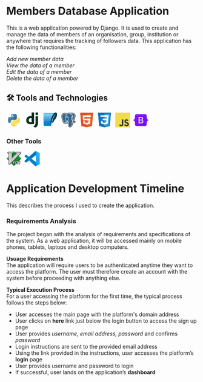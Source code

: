 # Members Database Application

This is a web application powered by Django. It is used to create and manage the data of members of an organisation, group, institution or anywhere that requires the tracking of followers data. This application has the following functionalities:

*Add new member data* <br />
*View the data of a member* <br />
*Edit the data of a member* <br />
*Delete the data of a member* <br />

## :hammer_and_wrench: Tools and Technologies
<img src="https://github.com/devicons/devicon/blob/master/icons/python/python-original.svg" title="Python" alt="Python" width="40" height="40"/>&nbsp;
<img src="https://github.com/devicons/devicon/blob/master/icons/django/django-plain.svg" title="Django" alt="Django" width="40" height="40"/>&nbsp;
<img src="https://github.com/devicons/devicon/blob/master/icons/sqlite/sqlite-original.svg" title="SQLite" alt="SQLite" width="40" height="40"/>&nbsp;
<img src="https://github.com/devicons/devicon/blob/master/icons/postgresql/postgresql-original.svg" title="PostgreSQL" alt="PostgreSQL" width="40" height="40"/>&nbsp;
<img src="https://github.com/devicons/devicon/blob/master/icons/html5/html5-original.svg" title="HTML" alt="HTML" width="40" height="40"/>&nbsp;
<img src="https://github.com/devicons/devicon/blob/master/icons/css3/css3-original.svg" title="CSS3" alt="CSS3" width="40" height="40"/>&nbsp;
<img src="https://github.com/devicons/devicon/blob/master/icons/javascript/javascript-original.svg" title="JS" alt="JS" width="40" height="40"/>&nbsp;
<img src="https://github.com/devicons/devicon/blob/master/icons/bootstrap/bootstrap-original.svg" title="Bootstrap" alt="Bootstrap" width="40" height="40"/>&nbsp;

### Other Tools
<img src="https://github.com/devicons/devicon/blob/master/icons/vim/vim-original.svg" title="Vim" alt="Vim" width="40" height="40"/>&nbsp;
<img src="https://github.com/devicons/devicon/blob/master/icons/vscode/vscode-original.svg" title="VS Code" alt="VS Code" width="40" height="40"/>&nbsp;

# Application Development Timeline
This describes the process I used to create the application.

### Requirements Analysis
The project began with the analysis of requirements and specifications of the system. As a web application, it will be accessed mainly on mobile phones, tablets, laptops and desktop computers. 

**Usuage Requirements**<br />
The application will require users to be authenticated anytime they want to access the platform. The user must therefore create an account with the system before proceeding with anything else.

**Typical Execution Process**<br />
For a user accessing the platform for the first time, the typical process follows the steps below:

- User accesses the main page with the platform's domain address
- User clicks on **here** link just below the login button to access the sign up page
- User provides *username, email address, password* and confirms *password*
- Login instructions are sent to the provided email address
- Using the link provided in the instructions, user accesses the platform’s **login** page
- User provides username and password to login
- If successful, user lands on the application’s **dashboard**